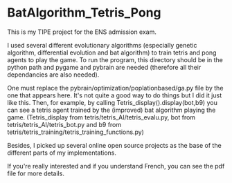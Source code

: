 # BatAlgorithm_Tetris_Pong
This is my TIPE project for the ENS admission exam.  
 
I used several different evolutionary algorithms (especially genetic algorithm, differential evolution and bat algorithm) to train tetris and pong agents to play the game. To run the program, this directory should be in the python path and pygame and pybrain are needed (therefore all their dependancies are also needed).  
 
One must replace the pybrain/optimization/poplationbased/ga.py file by the one that appears here. It's not quite a good way to do things but I did it just like this. Then, for example, by calling Tetris_display().display(bot,b9) you can see a tetris agent trained by the (improved) bat algorithm playing the game. (Tetris_display from tetris/tetris_AI/tetris_evalu.py, bot from tetris/tetris_AI/tetris_bot.py and b9 from tetris/tetris_training/tetris_training_functions.py)  

Besides, I picked up several online open source projects as the base of the different parts of my implementations.  

If you're really interested and if you understand French, you can see the pdf file for more details.

